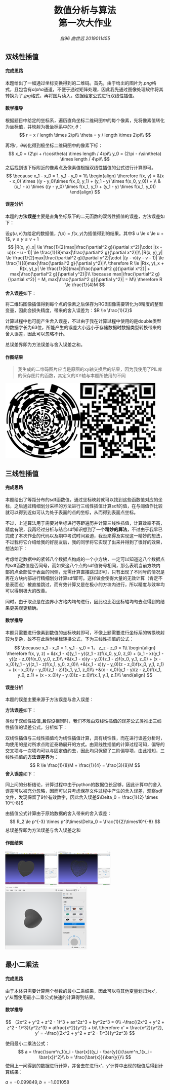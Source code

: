 <h1  align = "center" >数值分析与算法<br>第一次大作业 </h1>

<h6 align = "center">自96 曲世远 2019011455</h6>



## 双线性插值

#### 完成思路

本题给出了一幅通过坐标变换得到的二维码。首先，由于给出的图片为$.png$格式，且包含有$alpha$通道，不便于通过矩阵处理，因此我先通过图像处理软件将其转换为了$.jpg$格式，再将图片读入，依据给定公式进行双线性插值。

#### 数学推导

根据题目中给定的坐标系，遍历直角坐标二维码图中的每个像素，先将像素值转化为坐标值，并映射为极坐标系中的$r, \theta$：
$$
r = x / length \times 2\pi\\
\theta = y / length \times 2\pi\\
$$


再将$r，\theta$转化得到极坐标二维码图中的像素下标：
$$
x_0 = (2\pi + r\cos\theta) \times length / 4\pi\\
y_0 = (2\pi - r\sin\theta) \times length / 4\pi\\
$$
之后找到该下标附近的像素点及像素值根据双线性插值的公式进行计算即可。
$$
\because x_1 - x_0 = 1, y_1 - y_0 = 1\\
\begin{align}
\therefore f(x, y) = &(x - x_0) \times ((y - y_0)\times f(x_0, y_1) + (y_1 - y) \times f(x_0, y_0)) + \\
& (x_1 - x) \times ((y - y_0) \times f(x_1, y_1) + (y_1 - y) \times f(x_1, y_0))
\end{align}
$$

#### 误差分析

本题的**方法误差**主要是直角坐标系下的二元函数的双线性插值的误差，方法误差如下：

设$g(u, v)$为给定的数据值，$f(p) = f(x, y)$为插值得到的结果。其中$ u \le x \le u + 1$, $v \le y \le v + 1$
$$
|R(x, y)_x|  \le \frac{1}{2}max|\frac{\partial^2 g}{\partial x^2}|\cdot |(x - u)(x - u - 1)| \le \frac{1}{8}max|\frac{\partial^2 g}{\partial x^2}|\\
|R(x, y)_y|  \le \frac{1}{2}max|\frac{\partial^2 g}{\partial y^2}|\cdot |(y - v)(y - v - 1)| \le \frac{1}{8}max|\frac{\partial^2 g}{\partial y^2}|\\
\therefore R \le |R(x, y)_x + R(x, y)_y| \le \frac{1}{8}(max|\frac{\partial^2 g}{\partial x^2}| + max|\frac{\partial^2 g}{\partial y^2}|)\\
\because max|\frac{\partial^2 g}{\partial x^2}| = M, max|\frac{\partial^2 g}{\partial y^2}| = M\\
\therefore R \le \frac{1}{4}M
$$
**舍入误差**如下：

将二维码图像插值得到每个点的像素之后保存为RGB图像需要转化为8精度的整型变量，因此会损失精度，带来的舍入误差为：$R \le \frac{1}{2}$

计算过程中也可能产生舍入误差，不过由于我在计算过程中使用的是double类型的数据字长为63位，所能产生的误差大小远小于存储数据时数据类型转换带来的舍入误差，因此可以忽略不计。

总误差界即为方法误差与舍入误差之和。

#### 作图结果

> 我生成的二维码图片应当是原图的xy轴交换后的结果，因为我使用了PIL库的保存图片的函数，其定义的XY轴与本题所使用的不同

<img src="report.assets/qr_polar.jpg" alt="qr_polar" style="zoom:50%;" /><img src="report.assets/qr_carts.jpg" alt="qr_carts" style="zoom: 50%;" />



## 三线性插值

#### 完成思路

本题给出了等距分布的sdf函数值，通过坐标映射就可以找到这些函数值对应的坐标，之后通过精细划分采样的方法进行三线性插值计算sdf的值，在与阈值作比较就可以得到近似可认为处于表面的点的坐标，从而得到表面点坐标。

不过，上述算法用于需要对坐标进行等距遍历并计算三线性插值，计算效率不高，精度有限，我再经过分析与结合sdf知识想到了**一个精妙的算法**，不过由于我早已完成了本次作业的代码以及期中考试时间紧迫，我没来得及实现这一精妙的想法，不过我将它介绍给我的好朋友后，我的同学将它实现了出来并得到了很好的效果，想法如下：

考虑给定数据中的紧邻八个数据点构成的一个小方块，一定可以知道这八个数据点的sdf函数值是否同号，而如果这八个点的sdf值符号相同，那么表明当前方块内部的点全部位于表面的同侧，无需计算直接跳过即可，只有出现了不同号的情况是再在方块内部进行精细划分计算sdf即可。这样做会使得大量的无效计算（肯定不是表面点）被直接跳过，而有效计算又是在极小的方块内进行，所以精度与效率均可以得到极大的改善。

同时，由于取点是在边界小方格内均匀进行，因此也比沿坐标轴均匀去点得到的结果更美观更精确。

#### 数学推导

本题只需要进行像素到数值的坐标映射即可，不像上题需要进行坐标系的转换映射较为复杂，故不在此后附坐标转换公式，下为三线性插值的公式：
$$
\because x_1 - x_0 = 1, y_1 - y_0 = 1， z_z - z_0 = 1\\
\begin{align}
\therefore f(x, y, z) = &(x_1 - x)(y_1 - y)(z_1 - z)f(x_0, y_0, z_0) + (x_1 - x)(y_1 - y)(z - z_0)f(x_0, y_0, z_1)\\
+&(x_1 - x)(y - y_0)(z_1 - z)f(x_0, y_1, z_0) + (x - x_0)(y_1 - y)(z_1 - z)f(x_1, y_0, z_0)\\
+&(x_1 - x)(y - y_0)(z - z_0)f(x_0, y_1, z_1) + (x - x_0)(y - y_0)(z_1 - z)f(x_1, y_1, z_0)\\
+&(x - x_0)(y_1 - y)(z - z_0)f(x_1, y_0, z_1) + (x - x_0)(y - y_0)(z - z_0)f(x_1, y_1, z_1)\\
\end{align}
$$


#### 误差分析

本题的误差主要来源于方法误差与舍入误差：

**方法误差**如下：

类似于双线性插值,且假设相同时，我们不难由双线性插值的误差公式类推出三线性插值的误差公式，分析如下：

双线性插值与三线性插值均为线性插值计算，具有线性性，而在进行误差分析时，均使用的是对所求点附近泰勒展开的方式。由双线性插值的计算过程可知，偏导的交叉项与一次项均可以与固定值约去，因此均只保留了二阶偏导项，由此推知，三线性插值的**方法误差界**为：
$$
R \le \frac{1}{8}M + \frac{1}{4} = \frac{3}{8}M
$$
**舍入误差**如下：

同上问的分析结论，计算过程中由于python的数据位长足够，因此计算中的舍入误差可以被充分忽略，因而可以只考虑保存文件过程中产生的舍入误差，观察sdf文件，发现保留了9位有效数字，因此舍入误差$\Delta_0 = \frac{1}{2} \times 10^{-8}$

由插值公式计算由于原始数据的舍入带来的舍入误差：
$$
R_2 \le p^{-3} \times p^3\times\Delta_0 = \frac{1}{2}\times10^{-8}
$$
总误差界即为方法误差与舍入误差之和

#### 作图结果

<img src="report.assets/image-20211111230526051.png" alt="image-20211111230526051" style="zoom: 16%;" />

<img src="report.assets/image-20211111230619028.png" alt="image-20211111230619028" style="zoom:16%;" />

<img src="report.assets/image-20211111230720486.png" alt="image-20211111230720486" style="zoom:25%;" />

## 最小二乘法

#### 完成思路

由于本体只需要计算两个参数的最小二乘结果，因此可以将其他变量划归为x‘， y'从而使用最小二乘公式快速的计算得到结果。

#### 数学推导

$$
（2x^2 + y^2 + z^2 - 1)^3 + ax^2z^3 + by^2z^3 = 0\\
-\frac{(2x^2 + y^2 + z^2 - 1)^3}{y^2z^3} = a\frac{x^2}{y^2} + b\\
\therefore x' = \frac{x^2}{y^2}, y' = -\frac{(2x^2 + y^2 + z^2 - 1)^3}{y^2z^3}
$$

使用最小二乘法公式：
$$
a = \frac{\sum^n_1(x_i - \bar{x})(y_i - \bar{y})}{\sum^n_1(x_i - \bar{x})^2}\\
b = \frac{\bar{x}}{\bar{y}}\\
$$
使用上一问得到的数据进行计算，并舍去在进行x’，y'计算中出现的极值后得到计算结果：

$a = -0.099849, b = -1.001058$

